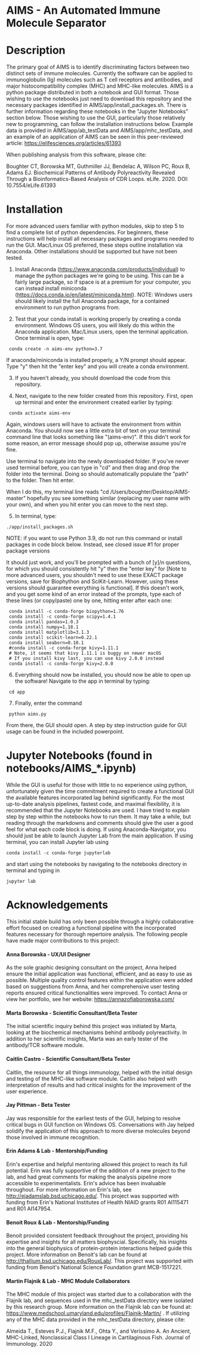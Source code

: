 # AIMS - An Automated Immune Molecule Separator

# Description
The primary goal of AIMS is to identify discriminating factors between two distinct sets of immune molecules. Currently the software can be applied to
immunoglobulin (Ig) molecules such as T cell receptors and antibodies, and major histocompatibility complex (MHC) and MHC-like molecules. 
AIMS is a python package distributed in both a notebook and GUI format. Those wishing to use the notebooks
just need to download this repository and the necessary packages identified in AIMS/app/install_packages.sh. There is further information regarding these notebooks in the "Jupyter Notebooks" section below. Those wishing to use the GUI, particularly those relatively new to programming, can follow the installation instructions below. Example data is provided in AIMS/app/ab_testData and AIMS/app/mhc_testData, and an example of an application of AIMS can be seen in
this peer-reviewed article: https://elifesciences.org/articles/61393

When publishing analysis from this software, please cite:

Boughter CT, Borowska MT, Guthmiller JJ, Bendelac A, Wilson PC, Roux B, Adams EJ. Biochemical Patterns of Antibody Polyreactivity Revealed Through a Bioinformatics-Based Analysis of CDR Loops. eLife. 2020. DOI: 10.7554/eLife.61393

# Installation
For more advanced users familiar with python modules, skip to step 5 to find a complete list of python dependencies. For beginners, these instructions will help install all necessary packages and programs needed to run the GUI. Mac/Linux OS preferred, these steps outline installation via Anaconda. Other installations should be supported but have not been tested. 

1) Install Anaconda (https://www.anaconda.com/products/individual) to manage the python packages we're going to be using. This can be a fairly large package, so if space is at a premium for your computer, you can instead install miniconda (https://docs.conda.io/en/latest/miniconda.html). NOTE: Windows users should likely install the full Anaconda package, for a contained environment to run python programs from.

2) Test that your conda install is working properly by creating a conda environment. Windows OS users, you will likely do this within the Anaconda application. Mac/Linux users, open the terminal application. Once terminal is open, type:

```
 conda create -n aims-env python=3.7
```

 If anaconda/miniconda is installed properly, a Y/N prompt should appear. Type "y" then hit the "enter key" and you will create a conda environment.

3) If you haven't already, you should download the code from this repository.

4) Next, navigate to the new folder created from this repository. First, open up terminal and enter the environment created earlier by typing:

```
 conda activate aims-env
```

Again, windows users will have to activate the environment from within Anaconda. You should now see a little extra bit of text on your terminal command line that looks something like "(aims-env)". If this didn't work for some reason, an error message should pop up, otherwise assume you're fine.

Use terminal to navigate into the newly downloaded folder. If you've never used terminal before, you can type in "cd" and then drag and drop the folder into the terminal. Doing so should automatically populate the "path" to the folder. Then hit enter.

 When I do this, my terminal line reads "cd /Users/boughter/Desktop/AIMS-master" hopefully you see something similar (replacing my user name with your own), and when you hit enter you can move to the next step.

5) In terminal, type:

```
./app/install_packages.sh 
```
NOTE: if you want to use Python 3.9, do not run this command or install packages in code block below. Instead, see closed issue #1 for proper package versions

It should just work, and you'll be prompted with a bunch of [y]/n questions, for which you should consistently hit "y" then the "enter key" for [Note to more advanced users, you shouldn't need to use these EXACT package versions, save for Biophython and SciKit-Learn. However, using these versions should guarantee everything is functional]. If this doesn't work, and you get some kind of an error instead of the prompts, type each of these lines (or copy/paste) one by one, hitting enter after each one:

```
 conda install -c conda-forge biopython=1.76
 conda install -c conda-forge scipy=1.4.1
 conda install pandas=1.0.3
 conda install numpy=1.18.1
 conda install matplotlib=3.1.3
 conda install scikit-learn=0.22.1
 conda install seaborn=0.10.1
 #conda install -c conda-forge kivy=1.11.1
 # Note, it seems that kivy 1.11.1 is buggy on newer macOS
 # If you install kivy last, you can use kivy 2.0.0 instead
 conda install -c conda-forge kivy=2.0.0
```

6) Everything should now be installed, you should now be able to open up the software! Navigate to the app in terminal by typing: 

```
 cd app
```

7) Finally, enter the command

```
 python aims.py
```
From there, the GUI should open. A step by step instruction guide for GUI usage can be found in the included powerpoint.

# Jupyter Notebooks (found in notebooks/AIMS_\*.ipynb)
While the GUI is useful for those with little to no experience using python, unfortunately given the time commitment required to create a functional GUI the available features incorporated lag behind significantly. For the most up-to-date analysis pipelines, fastest code, and maximal flexibility, it is recommended that the Jupyter Notebooks are used. I have tried to explain step by step within the notebooks how to run them. It may take a while, but reading through the markdowns and comments should give the user a good feel for what each code block is doing. If using Anaconda-Navigator, you should just be able to launch Jupyter Lab from the main application. If using terminal, you can install Jupyter lab using 

```
conda install -c conda-forge jupyterlab
```

and start using the notebooks by navigating to the notebooks directory in terminal and typing in

```
jupyter lab
```

# Acknowledgements
This initial stable build has only been possible through a highly collaborative effort focused on creating a functional pipeline with the incorporated features necessary for thorough repertoire analysis. The following people have made major contributions to this project:

#### Anna Borowska - UX/UI Designer
As the sole graphic designing consultant on the project, Anna helped ensure the initial application was functional, efficient, and as easy to use as possible. Multiple quality control features within the application were added based on suggestions from Anna, and her comprehensive user testing reports ensured critical functionalities were improved. To contact Anna or view her portfolio, see her website: https://annazofiaborowska.com/

#### Marta Borowska - Scientific Consultant/Beta Tester
The initial scientific inquiry behind this project was initiated by Marta, looking at the biochemical mechanisms behind antibody polyreactivity. In addition to her scientific insights, Marta was an early tester of the antibody/TCR software module.

#### Caitlin Castro - Scientific Consultant/Beta Tester
Caitlin, the resource for all things immunology, helped with the initial design and testing of the MHC-like software module. Caitlin also helped with interpretation of results and had critical insights for the improvement of the user experience.

#### Jay Pittman - Beta Tester
Jay was responsible for the earliest tests of the GUI, helping to resolve critical bugs in GUI function on Windows OS. Conversations with Jay helped solidify the application of this approach to more diverse molecules beyond those involved in immune recognition.

#### Erin Adams & Lab - Mentorship/Funding
Erin's expertise and helpful mentoring allowed this project to reach its full potential. Erin was fully supportive of the addition of a new project to the lab, and had great comments for making the analysis pipeline more accessible to experimentalists. Erin's advice has been invaluable throughout. For more information on Erin's lab, see http://ejadamslab.bsd.uchicago.edu/. This project was supported with funding from Erin's National Institutes of Health NIAID grants R01 AI115471 and R01 AI147954.

#### Benoit Roux & Lab - Mentorship/Funding
Benoit provided consistent feedback throughout the project, providing his expertise and insights for all matters biophyscial. Specifically, his insights into the general biophysics of protein-protein interactions helped guide this project. More information on Benoit's lab can be found at http://thallium.bsd.uchicago.edu/RouxLab/. This project was supported with funding from Benoit's National Science Foundation grant MCB-1517221.

#### Martin Flajnik & Lab - MHC Module Collaborators
The MHC module of this project was started due to a collaboration with the Flajnik lab, and sequences used in the mhc_testData directory were isolated by this research group. More information on the Flajnik lab can be found at: https://www.medschool.umaryland.edu/profiles/Flajnik-Martin/ . If utilizing any of the MHC data provided in the mhc_testData directory, please cite:

Almeida T., Esteves P.J., Flajnik M.F., Ohta Y., and Veríssimo A. An Ancient, MHC-Linked, Nonclassical Class I Lineage in Cartilaginous Fish. Journal of Immunology. 2020

